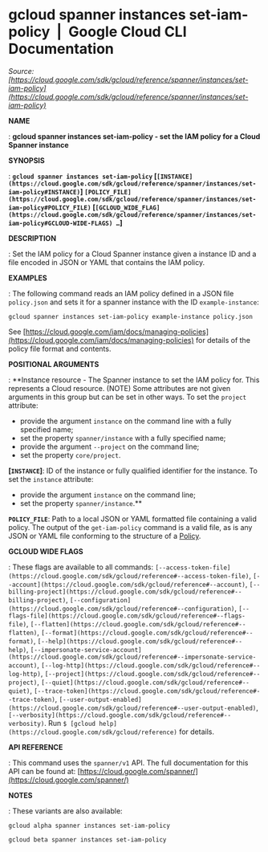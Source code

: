# gcloud spanner instances set-iam-policy  |  Google Cloud CLI Documentation

*Source: [https://cloud.google.com/sdk/gcloud/reference/spanner/instances/set-iam-policy](https://cloud.google.com/sdk/gcloud/reference/spanner/instances/set-iam-policy)*

**NAME**

: **gcloud spanner instances set-iam-policy - set the IAM policy for a Cloud Spanner instance**

**SYNOPSIS**

: **`gcloud spanner instances set-iam-policy` [`[INSTANCE](https://cloud.google.com/sdk/gcloud/reference/spanner/instances/set-iam-policy#INSTANCE)`] `[POLICY_FILE](https://cloud.google.com/sdk/gcloud/reference/spanner/instances/set-iam-policy#POLICY_FILE)` [`[GCLOUD_WIDE_FLAG](https://cloud.google.com/sdk/gcloud/reference/spanner/instances/set-iam-policy#GCLOUD-WIDE-FLAGS) …`]**

**DESCRIPTION**

: Set the IAM policy for a Cloud Spanner instance given a instance ID and a file
encoded in JSON or YAML that contains the IAM policy.

**EXAMPLES**

: The following command reads an IAM policy defined in a JSON file
`policy.json` and sets it for a spanner instance with the ID
`example-instance`:

```
gcloud spanner instances set-iam-policy example-instance policy.json
```

See [https://cloud.google.com/iam/docs/managing-policies](https://cloud.google.com/iam/docs/managing-policies)
for details of the policy file format and contents.

**POSITIONAL ARGUMENTS**

: **Instance resource - The Spanner instance to set the IAM policy for. This
represents a Cloud resource. (NOTE) Some attributes are not given arguments in
this group but can be set in other ways.
To set the `project` attribute:

- provide the argument `instance` on the command line with a fully
specified name;
- set the property `spanner/instance` with a fully specified name;
- provide the argument `--project` on the command line;
- set the property `core/project`.

**[`INSTANCE`]**:
ID of the instance or fully qualified identifier for the instance.
To set the `instance` attribute:

- provide the argument `instance` on the command line;
- set the property `spanner/instance`.**

**`POLICY_FILE`**:
Path to a local JSON or YAML formatted file containing a valid policy.
The output of the `get-iam-policy` command is a valid file, as is any
JSON or YAML file conforming to the structure of a [Policy](https://cloud.google.com/iam/reference/rest/v1/Policy).

**GCLOUD WIDE FLAGS**

: These flags are available to all commands: `[--access-token-file](https://cloud.google.com/sdk/gcloud/reference#--access-token-file)`,
`[--account](https://cloud.google.com/sdk/gcloud/reference#--account)`, `[--billing-project](https://cloud.google.com/sdk/gcloud/reference#--billing-project)`,
`[--configuration](https://cloud.google.com/sdk/gcloud/reference#--configuration)`,
`[--flags-file](https://cloud.google.com/sdk/gcloud/reference#--flags-file)`,
`[--flatten](https://cloud.google.com/sdk/gcloud/reference#--flatten)`, `[--format](https://cloud.google.com/sdk/gcloud/reference#--format)`, `[--help](https://cloud.google.com/sdk/gcloud/reference#--help)`, `[--impersonate-service-account](https://cloud.google.com/sdk/gcloud/reference#--impersonate-service-account)`,
`[--log-http](https://cloud.google.com/sdk/gcloud/reference#--log-http)`,
`[--project](https://cloud.google.com/sdk/gcloud/reference#--project)`, `[--quiet](https://cloud.google.com/sdk/gcloud/reference#--quiet)`, `[--trace-token](https://cloud.google.com/sdk/gcloud/reference#--trace-token)`, `[--user-output-enabled](https://cloud.google.com/sdk/gcloud/reference#--user-output-enabled)`,
`[--verbosity](https://cloud.google.com/sdk/gcloud/reference#--verbosity)`.
Run `$ [gcloud help](https://cloud.google.com/sdk/gcloud/reference)` for details.

**API REFERENCE**

: This command uses the `spanner/v1` API. The full documentation for
this API can be found at: [https://cloud.google.com/spanner/](https://cloud.google.com/spanner/)

**NOTES**

: These variants are also available:

```
gcloud alpha spanner instances set-iam-policy
```

```
gcloud beta spanner instances set-iam-policy
```